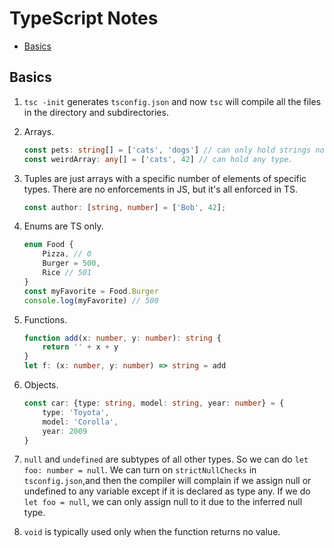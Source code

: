 # TypeScript Notes


* [Basics](#basics)

## Basics

1. `tsc -init` generates `tsconfig.json` and now `tsc` will compile all the files in the directory and subdirectories.

2. Arrays.

    ```ts
    const pets: string[] = ['cats', 'dogs'] // can only hold strings now.
    const weirdArray: any[] = ['cats', 42] // can hold any type.
    ```

3. Tuples are just arrays with a specific number of elements of specific types. There are no enforcements in JS, but it's all enforced in TS.

    ```ts
    const author: [string, number] = ['Bob', 42];
    ```

4. Enums are TS only.

    ```ts
    enum Food {
        Pizza, // 0
        Burger = 500,
        Rice // 501
    }
    const myFavorite = Food.Burger
    console.log(myFavorite) // 500
    ```

5. Functions.

    ```ts
    function add(x: number, y: number): string {
        return '' + x + y
    }
    let f: (x: number, y: number) => string = add
    ```

6. Objects.

    ```ts
    const car: {type: string, model: string, year: number} = {
        type: 'Toyota',
        model: 'Corolla',
        year: 2009
    }
    ```

7. `null` and `undefined` are subtypes of all other types. So we can do `let foo: number = null`. We can turn on `strictNullChecks` in `tsconfig.json`,and then the compiler will complain if we assign null or undefined to any variable except if it is declared as type any. If we do `let foo = null`, we can only assign null to it due to the inferred null type.

8. `void` is typically used only when the function returns no value.

